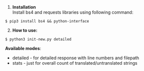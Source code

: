 1. **Installation**\
Install bs4 and requests libraries using following command:

```
$ pip3 install bs4 && python-interface
```

2. **How to use:**

```
$ python3 init-new.py detailed 
```

**Available modes**:
 - detailed - for detailed response with line numbers and filepath 
 - stats - just for overall count of translated/untranslated strings
